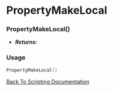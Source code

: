 # PropertyMakeLocal

### PropertyMakeLocal()
- ***Returns:*** 

### Usage

```Lua
PropertyMakeLocal()
```


[Back To Scripting Documentation](../README.md)
